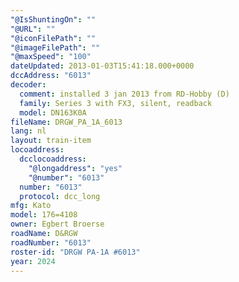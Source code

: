 ```yaml
---
"@IsShuntingOn": ""
"@URL": ""
"@iconFilePath": ""
"@imageFilePath": ""
"@maxSpeed": "100"
dateUpdated: 2013-01-03T15:41:18.000+0000
dccAddress: "6013"
decoder:
  comment: installed 3 jan 2013 from RD-Hobby (D)
  family: Series 3 with FX3, silent, readback
  model: DN163K0A
fileName: DRGW_PA_1A_6013
lang: nl
layout: train-item
locoaddress:
  dcclocoaddress:
    "@longaddress": "yes"
    "@number": "6013"
  number: "6013"
  protocol: dcc_long
mfg: Kato
model: 176=4108
owner: Egbert Broerse
roadName: D&RGW
roadNumber: "6013"
roster-id: "DRGW PA-1A #6013"
year: 2024
---
```

